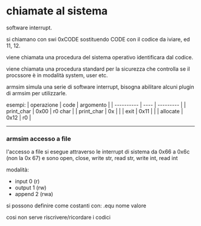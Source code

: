 # chiamate al sistema

software interrupt.

si chiamano con swi 0xCODE sostituendo CODE con il codice da iviare, ed 11, 12.

viene chiamata una procedura del sistema operativo identificara dal codice.

viene chiamata una procedura standard per la sicurezza che controlla se il procssore è in modalità system, user etc.

armsim simula una serie di software interrupt, bisogna abilitare alcuni plugin di armsim per utilizzarle.

esempi:
| operazione | code | argomento |
| ---------- | ---- | --------- |
| print_char | 0x00 | r0 char   |
| print_char | 0x |  |
| exit       | 0x11 |           |
| allocate   | 0x12 | r0        |

---
### armsim accesso a file

l'accesso a file si esegue attraverso le interrupt di sistema da 0x66 a 0x6c (non la 0x 67) e sono open, close, write str, read str, write int, read int

modalità:
* input 0   (r)
* output 1  (rw)
* append 2  (rwa)

si possono definire come costanti con: .equ nome valore

cosi non serve riscrivere/ricordare i codici